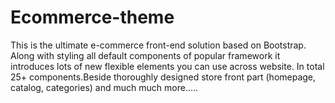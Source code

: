 # Ecommerce-theme
This is the ultimate e-commerce front-end solution based on Bootstrap. Along with styling all default components of popular framework it introduces lots of new flexible elements you can use across website. In total 25+ components.Beside thoroughly designed store front part (homepage, catalog, categories) and much much more.....
